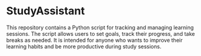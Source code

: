 # StudyAssistant
This repository contains a Python script for tracking and managing learning sessions. The script allows users to set goals, track their progress, and take breaks as needed. It is intended for anyone who wants to improve their learning habits and be more productive during study sessions.

